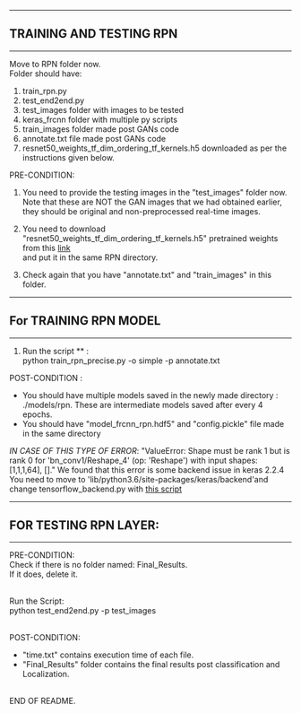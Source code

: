 ******************************************
## TRAINING AND TESTING RPN
******************************************

Move to RPN folder now. <br />
Folder should have: 
1. train_rpn.py
2. test_end2end.py
3. test_images folder with images to be tested
4. keras_frcnn folder with multiple py scripts
5. train_images folder made post GANs code
6. annotate.txt file made post GANs code
7. resnet50_weights_tf_dim_ordering_tf_kernels.h5 downloaded as per the instructions given below. 

PRE-CONDITION: <br />
1. You need to provide the testing images in the "test_images" folder now. 
Note that these are NOT the GAN images that we had obtained earlier, they should be original and non-preprocessed real-time images. <br />
2. You need to download "resnet50_weights_tf_dim_ordering_tf_kernels.h5" pretrained weights from this [link](https://github.com/fchollet/deep-learning-models/releases/tag/v0.1)  
and put it in the same RPN directory.<br />


3. Check again that you have "annotate.txt" and "train_images" in this folder. <br />

********************************************
## For TRAINING RPN MODEL  
*******************************************


1. Run the script ** :<br />
python train_rpn_precise.py -o simple -p annotate.txt <br />

POST-CONDITION : <br />
- You should have multiple models saved in the newly made directory : ./models/rpn. These are intermediate models saved after every 4 epochs. 
- You should have "model_frcnn_rpn.hdf5" and "config.pickle" file made in the same directory

*IN CASE OF THIS TYPE OF ERROR*:
"ValueError: Shape must be rank 1 but is rank 0 for 'bn_conv1/Reshape_4' (op: 'Reshape') with input shapes: [1,1,1,64], []."
We found that this error is some backend issue in keras 2.2.4
You need to move to 'lib/python3.6/site-packages/keras/backend'and change tensorflow_backend.py with [this script](https://drive.google.com/file/d/1fXMql4Ln892b4NtO0jp39MPTysICNp59/view?usp=sharing)
<br />
******************************************
## FOR TESTING RPN LAYER:
******************************************
PRE-CONDITION: <br />
Check if there is no folder named: Final_Results. <br />
If it does, delete it. <br /><br />

Run the Script: <br />
python test_end2end.py -p test_images <br /><br />

POST-CONDITION: <br />
- "time.txt" contains execution time of each file. <br />
- "Final_Results" folder contains the final results post classification and Localization. <br /><br />

END OF README. 


















